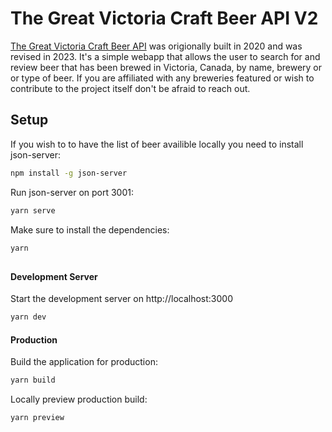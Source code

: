# The Great Victoria Craft Beer API V2

[The Great Victoria Craft Beer API](#) was origionally built in 2020 and was revised in 2023. It's a simple webapp that allows the user to search for and review beer that has been brewed in Victoria, Canada, by name, brewery or or type of beer. 
If you are affiliated with any breweries featured or wish to contribute to the project itself don't be afraid to reach out.

## Setup

If you wish to to have the list of beer availible locally you need to install json-server:

```bash
npm install -g json-server
```

Run json-server on port 3001:

```bash 
yarn serve
```

Make sure to install the dependencies:

```bash
yarn 
```

##

#### Development Server

Start the development server on http://localhost:3000

```bash
yarn dev
```

#### Production

Build the application for production:

```bash
yarn build
```

Locally preview production build:

```bash
yarn preview
```

